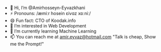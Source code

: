 - 👋 Hi, I’m @Amirhosseyn-Eyvazkhani
- ⚡ Pronouns: /æmiːr hosein ɛivɑz xɒːniː/
- 😄 Fun fact: CTO of Koodak.info
- 👀 I’m interested in Web Development
- 🌱 I’m currently learning Machine Learning
- 📫 You can reach me at amir.eyvaz@hotmail.com
  "Talk is cheap, Show me the Prompt!"
<!---
Amirhosseyn-Eyvazkhani/Amirhosseyn-Eyvazkhani is a ✨ special ✨ repository because its `README.md` (this file) appears on your GitHub profile.
You can click the Preview link to take a look at your changes.
--->
